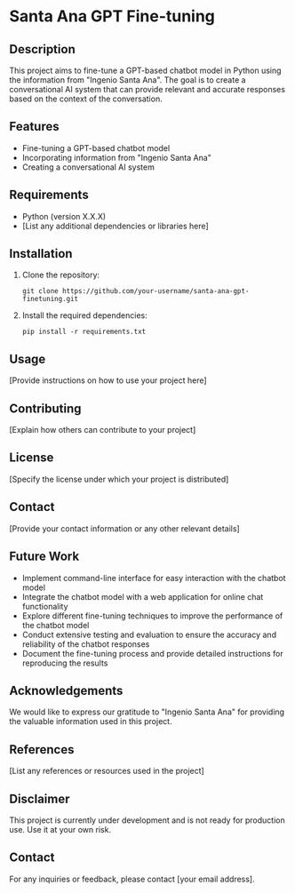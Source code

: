 # Santa Ana GPT Fine-tuning

## Description
This project aims to fine-tune a GPT-based chatbot model in Python using the information from "Ingenio Santa Ana". The goal is to create a conversational AI system that can provide relevant and accurate responses based on the context of the conversation.

## Features
- Fine-tuning a GPT-based chatbot model
- Incorporating information from "Ingenio Santa Ana"
- Creating a conversational AI system

## Requirements
- Python (version X.X.X)
- [List any additional dependencies or libraries here]

## Installation
1. Clone the repository:
    ```shell
    git clone https://github.com/your-username/santa-ana-gpt-finetuning.git
    ```
2. Install the required dependencies:
    ```shell
    pip install -r requirements.txt
    ```

## Usage
[Provide instructions on how to use your project here]

## Contributing
[Explain how others can contribute to your project]

## License
[Specify the license under which your project is distributed]

## Contact
[Provide your contact information or any other relevant details]
## Future Work
- Implement command-line interface for easy interaction with the chatbot model
- Integrate the chatbot model with a web application for online chat functionality
- Explore different fine-tuning techniques to improve the performance of the chatbot model
- Conduct extensive testing and evaluation to ensure the accuracy and reliability of the chatbot responses
- Document the fine-tuning process and provide detailed instructions for reproducing the results

## Acknowledgements
We would like to express our gratitude to "Ingenio Santa Ana" for providing the valuable information used in this project.

## References
[List any references or resources used in the project]

## Disclaimer
This project is currently under development and is not ready for production use. Use it at your own risk.

## Contact
For any inquiries or feedback, please contact [your email address].